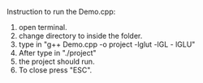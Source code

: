 Instruction to run the Demo.cpp:

1. open terminal. 
2. change directory to inside the folder.
3. type in "g++ Demo.cpp -o project -lglut -lGL - lGLU"
4. After type in "./project"
5. the project should run.
6. To close press "ESC".
